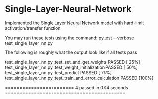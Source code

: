 # Single-Layer-Neural-Network
Implemented the Single Layer Neural Network model with hard-limit activation/transfer function

You may run these tests using the command:      py.test --verbose test_single_layer_nn.py
 
The following is roughly what the output look like if all tests pass
 
test_single_layer_nn.py::test_set_and_get_weights PASSED       [ 25%]
test_single_layer_nn.py::test_weight_initialization PASSED         [ 50%]
test_single_layer_nn.py::test_predict PASSED                            [ 75%]
test_single_layer_nn.py::test_train_and_error_calculation PASSED      [100%]
 
======================== 4 passed in 0.04 seconds ==========================================
